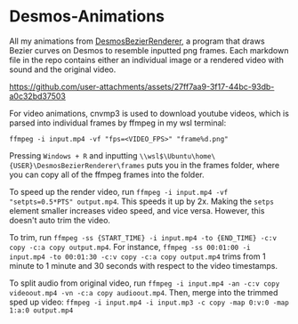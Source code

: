 # Desmos-Animations
All my animations from [DesmosBezierRenderer](https://github.com/kevinjycui/DesmosBezierRenderer), a program that draws Bezier curves on Desmos to resemble inputted png frames. Each markdown file in the repo contains either an individual image or a rendered video with sound and the original video. 

https://github.com/user-attachments/assets/27ff7aa9-3f17-44bc-93db-a0c32bd37503

 For video animations, cnvmp3 is used to download youtube videos, which is parsed into individual frames by ffmpeg in my wsl terminal:

`ffmpeg -i input.mp4 -vf "fps=<VIDEO_FPS>" "frame%d.png"` 


Pressing `Windows + R` and inputting `\\wsl$\Ubuntu\home\{USER}\DesmosBezierRenderer\frames` puts you in the frames folder, where you can copy all of the ffmpeg frames into the folder. 

To speed up the render video, run `ffmpeg -i input.mp4 -vf "setpts=0.5*PTS" output.mp4`. This speeds it up by 2x. Making the `setps` element smaller increases video speed, and vice versa. However, this doesn't auto trim the video.

To trim, run `ffmpeg -ss {START_TIME} -i input.mp4 -to {END_TIME} -c:v copy -c:a copy output.mp4`. For instance, `ffmpeg -ss 00:01:00 -i input.mp4 -to 00:01:30 -c:v copy -c:a copy output.mp4` trims from 1 minute to 1 minute and 30 seconds with respect to the video timestamps. 

To split audio from original video, run `ffmpeg -i input.mp4 -an -c:v copy videoout.mp4 -vn -c:a copy audioout.mp4`. Then, merge into the trimmed sped up video: `ffmpeg -i input.mp4 -i input.mp3 -c copy -map 0:v:0 -map 1:a:0 output.mp4`


